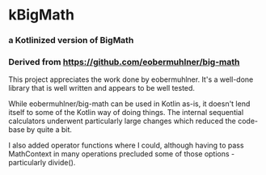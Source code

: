# kBigMath
### a Kotlinized version of BigMath
### Derived from https://github.com/eobermuhlner/big-math

This project appreciates the work done by eobermuhlner. It's a well-done
library that is well written and appears to be well tested.

While eobermuhlner/big-math can be used in Kotlin as-is, it doesn't lend itself
to some of the Kotlin way of doing things. The internal sequential calculators
underwent particularly large changes which reduced the code-base by quite a bit.

I also added operator functions where I could, although having to pass MathContext
in many operations precluded some of those options - particularly divide().
